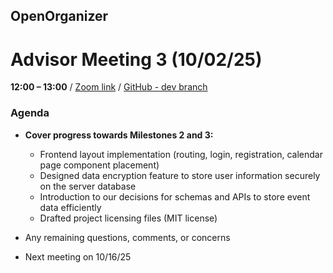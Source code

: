 ## OpenOrganizer  
# Advisor Meeting 3 (10/02/25)

**12:00 – 13:00** / [Zoom link](https://ufl.zoom.us/j/8334967052) / [GitHub - dev branch](https://github.com/MicJagger/OpenOrganizer/tree/dev)

### Agenda

- **Cover progress towards Milestones 2 and 3:**
  - Frontend layout implementation (routing, login, registration, calendar page component placement)
  - Designed data encryption feature to store user information securely on the server database
  - Introduction to our decisions for schemas and APIs to store event data efficiently
  - Drafted project licensing files (MIT license)
  
- Any remaining questions, comments, or concerns

- Next meeting on 10/16/25
